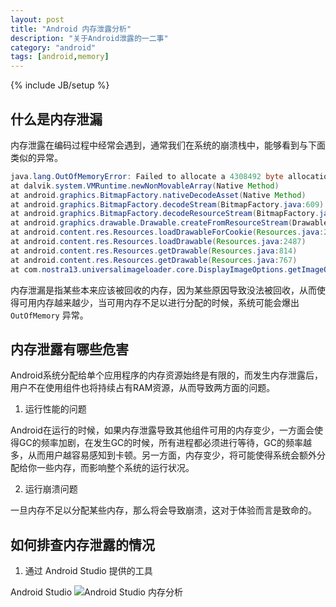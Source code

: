 ```yaml
---
layout: post
title: "Android 内存泄露分析"
description: "关于Android泄露的一二事"
category: "android"
tags: [android,memory]
---
```

{% include JB/setup %}

## 什么是内存泄漏

内存泄露在编码过程中经常会遇到，通常我们在系统的崩溃栈中，能够看到与下面类似的异常。

```java
java.lang.OutOfMemoryError: Failed to allocate a 4308492 byte allocation with 467872 free bytes and 456KB until OOM
at dalvik.system.VMRuntime.newNonMovableArray(Native Method)
at android.graphics.BitmapFactory.nativeDecodeAsset(Native Method)
at android.graphics.BitmapFactory.decodeStream(BitmapFactory.java:609)
at android.graphics.BitmapFactory.decodeResourceStream(BitmapFactory.java:444)
at android.graphics.drawable.Drawable.createFromResourceStream(Drawable.java:988)
at android.content.res.Resources.loadDrawableForCookie(Resources.java:2580)
at android.content.res.Resources.loadDrawable(Resources.java:2487)
at android.content.res.Resources.getDrawable(Resources.java:814)
at android.content.res.Resources.getDrawable(Resources.java:767)
at com.nostra13.universalimageloader.core.DisplayImageOptions.getImageOnLoading(DisplayImageOptions.java:134)
```

内存泄漏是指某些本来应该被回收的内存，因为某些原因导致没法被回收，从而使得可用内存越来越少，当可用内存不足以进行分配的时候，系统可能会爆出 `OutOfMemory`  异常。

## 内存泄露有哪些危害

Android系统分配给单个应用程序的内存资源始终是有限的，而发生内存泄露后，用户不在使用组件也将持续占有RAM资源，从而导致两方面的问题。

1. 运行性能的问题

Android在运行的时候，如果内存泄露导致其他组件可用的内存变少，一方面会使得GC的频率加剧，在发生GC的时候，所有进程都必须进行等待，GC的频率越多，从而用户越容易感知到卡顿。另一方面，内存变少，将可能使得系统会额外分配给你一些内存，而影响整个系统的运行状况。

2. 运行崩溃问题

一旦内存不足以分配某些内存，那么将会导致崩溃，这对于体验而言是致命的。

## 如何排查内存泄露的情况

1. 通过 Android Studio 提供的工具

Android Studio 
![Android Studio 内存分析](https://ooo.0o0.ooo/2016/02/12/56bdcf81b9294.png "Android Studio 内存分析")